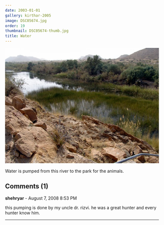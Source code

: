 ```yaml
---
date: 2003-01-01
gallery: kirthar-2005
image: DSC05674.jpg
order: 19
thumbnail: DSC05674-thumb.jpg
title: Water
---
```


![Water](./DSC05674.jpg)

Water is pumped from this river to the park for the animals.

<div id="comments">

## Comments (1)

**shehryar** - August  7, 2008  8:53 PM

this pumping is done by my uncle dr. rizvi. he was a great hunter and every hunter know him.

---

</div>